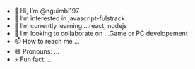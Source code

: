 - 👋 Hi, I’m @nguimbi197
- 👀 I’m interested in javascript-fulstrack
- 🌱 I’m currently learning ...react, nodejs
- 💞️ I’m looking to collaborate on ...Game or PC developement
- 📫 How to reach me ...
- 😄 Pronouns: ...
- ⚡ Fun fact: ...

<!---
nguimbi197/nguimbi197 is a ✨ special ✨ repository because its `README.md` (this file) appears on your GitHub profile.
You can click the Preview link to take a look at your changes.
--->
